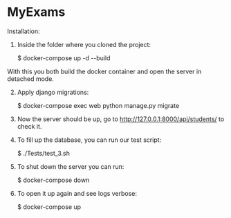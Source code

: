 # MyExams

Installation:

1. Inside the folder where you cloned the project:

    $ docker-compose up -d --build

With this you both build the docker container and open the server in detached mode.

2. Apply django migrations:

    $ docker-compose exec web python manage.py migrate

3. Now the server should be up, go to http://127.0.0.1:8000/api/students/ to check it.

4. To fill up the database, you can run our test script:

    $ ./Tests/test_3.sh

5. To shut down the server you can run:

    $ docker-compose down

6. To open it up again and see logs verbose:

    $ docker-compose up
